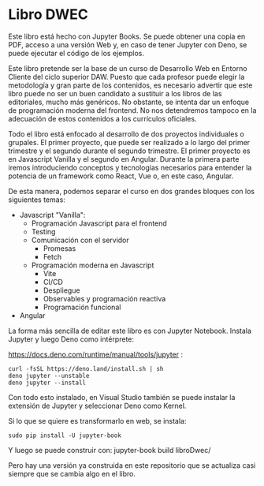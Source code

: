 # Libro DWEC

Este libro está hecho con Jupyter Books. Se puede obtener una copia en PDF, acceso a una versión Web y, en caso de tener Jupyter con Deno, se puede ejecutar el código de los ejemplos. 

Este libro pretende ser la base de un curso de Desarrollo Web en Entorno Cliente del ciclo superior DAW. Puesto que cada profesor puede elegir la metodología y gran parte de los contenidos, es necesario advertir que este libro puede no ser un buen candidato a sustituir a los libros de las editoriales, mucho más genéricos. No obstante, se intenta dar un enfoque de programación moderna del frontend. No nos detendremos tampoco en la adecuación de estos contenidos a los currículos oficiales.

Todo el libro está enfocado al desarrollo de dos proyectos individuales o grupales. El primer proyecto, que puede ser realizado a lo largo del primer trimestre y el segundo durante el segundo trimestre. El primer proyecto es en Javascript Vanilla y el segundo en Angular. Durante la primera parte iremos introduciendo conceptos y tecnologías necesarios para entender la potencia de un framework como React, Vue o, en este caso, Angular. 

De esta manera, podemos separar el curso en dos grandes bloques con los siguientes temas:
* Javascript "Vanilla":
  * Programación Javascript para el frontend
  * Testing
  * Comunicación con el servidor
    * Promesas
    * Fetch
  * Programación moderna en Javascript
    * Vite
    * CI/CD
    * Despliegue
    * Observables y programación reactiva
    * Programación funcional
* Angular    


La forma más sencilla de editar este libro es con Jupyter Notebook. Instala Jupyter y luego Deno como intérprete: 

https://docs.deno.com/runtime/manual/tools/jupyter :

    curl -fsSL https://deno.land/install.sh | sh
    deno jupyter --unstable
    deno jupyter --install
    
Con todo esto instalado, en Visual Studio también se puede instalar la extensión de Jupyter y seleccionar Deno como Kernel. 

Si lo que se quiere es transformarlo en web, se instala:

    sudo pip install -U jupyter-book

Y luego se puede construir con:
    jupyter-book build libroDwec/

Pero hay una versión ya construida en este repositorio que se actualiza casi siempre que se cambia algo en el libro. 